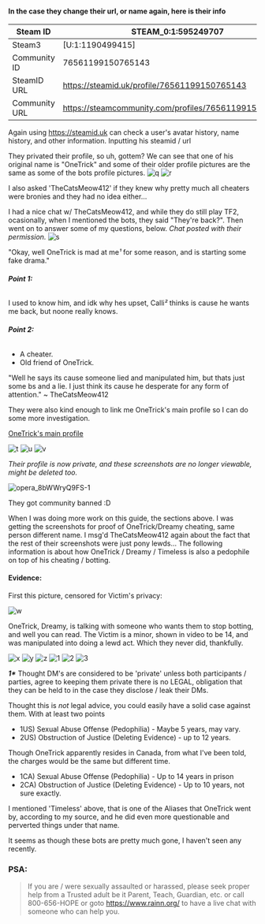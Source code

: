 #### In the case they change their url, or name again, here is their info
Steam ID | STEAM_0:1:595249707
----- | -----
Steam3 | [U:1:1190499415]
Community ID | 76561199150765143
SteamID URL | https://steamid.uk/profile/76561199150765143
Community URL | https://steamcommunity.com/profiles/76561199150765143

Again using https://steamid.uk can check a user's avatar history, name history, and other information.
Inputting his steamid / url 

They privated their profile, so uh, gottem?
We can see that one of his original name is "OneTrick" and some of their older profile pictures are the same as some of the bots profile pictures.
![q](https://user-images.githubusercontent.com/42129397/127076114-bf8d0367-beb9-453e-8c20-554fb584a7db.png)
![r](https://user-images.githubusercontent.com/42129397/127076120-79d68600-e2e3-4c33-a668-8ca8df7859df.png)

I also asked 'TheCatsMeow412' if they knew why pretty much all cheaters were bronies and they had no idea either...

I had a nice chat w/ TheCatsMeow412, and while they do still play TF2, ocasionally, when I mentioned the bots, they said "They're back?". Then went on to answer some of my questions, below.
*Chat posted with their permission.*
![s](https://user-images.githubusercontent.com/42129397/127076235-fe31ba47-eb6b-49a9-aa96-944ca611d78c.png)


"Okay, well OneTrick is mad at me*¹* for some reason, and is starting some fake drama."
###### **Point 1:**
I used to know him, and idk why hes upset, Calli*²* thinks is cause he wants me back, but noone really knows.
###### **Point 2:**
* A cheater.
* Old friend of OneTrick.

"Well he says its cause someone lied and manipulated him, but thats just some bs and a lie.
I just think its cause he desperate for any form of attention."
~ TheCatsMeow412

They were also kind enough to link me OneTrick's main profile so I can do some more investigation.

[OneTrick's main profile](https://steamcommunity.com/profiles/76561199150765143)

![t](https://user-images.githubusercontent.com/42129397/127076573-1db1f4ed-f454-4319-97ad-f673e58d45f9.png)
![u](https://user-images.githubusercontent.com/42129397/127076574-988c41f3-700a-49c3-b7cb-ffd2c2a8bd7b.png)
![v](https://user-images.githubusercontent.com/42129397/127076575-57bf41e9-8431-407f-9093-9e177f23092f.png)

*Their profile is now private, and these screenshots are no longer viewable, might be deleted too.*

![opera_8bWWryQ9FS-1](https://user-images.githubusercontent.com/42129397/127076738-ab9afa33-9504-41fe-b6d6-eec7a972f0fd.png)

They got community banned :D

When I was doing more work on this guide, the sections above. I was getting the screenshots for proof of OneTrick/Dreamy cheating, same person different name. I msg'd TheCatsMeow412 again about the fact that the rest of their screenshots were just pony lewds... 
The following information is about how OneTrick / Dreamy / Timeless is also a pedophile on top of his cheating / botting.

#### Evidence:
First this picture, censored for Victim's privacy:

![w](https://user-images.githubusercontent.com/42129397/127077069-419cdff3-26ff-43ee-9033-8c272adc1f90.png)

OneTrick, Dreamy, is talking with someone who wants them to stop botting, and well you can read. The Victim is a minor, shown in video to be 14, and was manipulated into doing a lewd act. Which they never did, thankfully.

![x](https://user-images.githubusercontent.com/42129397/127077083-3a505051-6508-4e4d-8fc7-9157b9f4bb6b.png)
![y](https://user-images.githubusercontent.com/42129397/127077084-ce841def-7205-4a0a-bc8f-706ab087338e.png)
![z](https://user-images.githubusercontent.com/42129397/127077087-afdc0992-7074-4d58-8927-30197e649983.png)
![1](https://user-images.githubusercontent.com/42129397/127077096-b91f9a2f-d93c-42ac-b747-fb307ed383f2.png)
![2](https://user-images.githubusercontent.com/42129397/127077097-40235e37-bcb7-49fa-8ea8-195c8edbb51b.png)
![3](https://user-images.githubusercontent.com/42129397/127077098-b230d983-6454-4c5d-9540-12f8e1a3e3ae.png)

___1*___
Thought DM's are considered to be 'private' unless both participants / parties, agree to keeping them private there is no LEGAL, obligation that they can be held to in the case they disclose / leak their DMs.

Thought this is *not* legal advice, you could easily have a solid case against them. With at least two points

* 1US) Sexual Abuse Offense (Pedophilia) - Maybe 5 years, may vary.
* 2US) Obstruction of Justice (Deleting Evidence) - up to 12 years.

Though OneTrick apparently resides in Canada, from what I've been told, the charges would be the same but different time.

* 1CA) Sexual Abuse Offense (Pedophilia) - Up to 14 years in prison 
* 2CA) Obstruction of Justice (Deleting Evidence) - Up to 10 years, not sure exactly.

I mentioned 'Timeless' above, that is one of the Aliases that OneTrick went by, according to my source, and he did even more questionable and perverted things under that name.

It seems as though these bots are pretty much gone, I haven't seen any recently.

### PSA:
>If you are / were sexually assaulted or harassed, please seek proper help from a Trusted adult be it Parent, Teach, Guardian, etc. or call 800-656-HOPE or goto https://www.rainn.org/ to have a live chat with someone who can help you.
